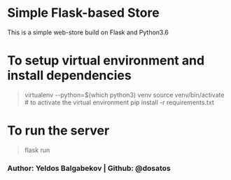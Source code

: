 # Simple Flask-based Store
This is a simple web-store build on Flask and Python3.6

# To setup virtual environment and install dependencies
> virtualenv --python=$(which python3) venv
> source venv/bin/activate  # to activate the virtual environment
> pip install -r requirements.txt

# To run the server
> flask run

### Author: Yeldos Balgabekov | Github: @dosatos